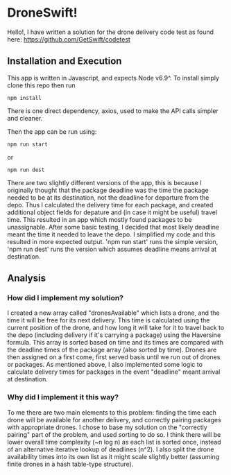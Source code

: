 # DroneSwift!
Hello!, I have written a solution for the drone delivery code test as found here: https://github.com/GetSwift/codetest

## Installation and Execution
This app is written in Javascript, and expects Node v6.9^. To install simply clone this repo then run
```
npm install
```
There is one direct dependency, axios, used to make the API calls simpler and cleaner.

Then the app can be run using:
```
npm run start
```
or
```
npm run dest
```
There are two slightly different versions of the app, this is because I originally thought that the package deadline was the time the package needed to be at its destination, not the deadline for departure from the depo. Thus I calculated the delivery time for each package, and created additional object fields for depature and (in case it might be useful) travel time. This resulted in an app which mostly found packages to be unassignable. After some basic testing, I decided that most likely deadline meant the time it needed to leave the depo. I simplified my code and this resulted in more expected output. 'npm run start' runs the simple version, 'npm run dest' runs the version which assumes deadline means arrival at destination.

## Analysis
### How did I implement my solution?
I created a new array called "dronesAvailable" which lists a drone, and the time it will be free for its next delivery. This time is calculated using the current position of the drone, and how long it will take for it to travel back to the depo (including delivery if it's carrying a package) using the Haversine formula. This array is sorted based on time and its times are compared with the deadline times of the package array (also sorted by time). Drones are then assigned on a first come, first served basis until we run out of drones or packages.
As mentioned above, I also implemented some logic to calculate delivery times for packages in the event "deadline" meant arrival at destination.
### Why did I implement it this way?
To me there are two main elements to this problem: finding the time each drone will be available for another delivery, and correctly pairing packages with appropriate drones. I chose to base my solution on the "correctly pairing" part of the problem, and used sorting to do so. I think there will be lower overall time complexity (~n log n) as each list is sorted once, instead of an alternative iterative lookup of deadlines (n^2). I also split the drone availability times into its own list as it might scale slightly better (assuming finite drones in a hash table-type structure).
